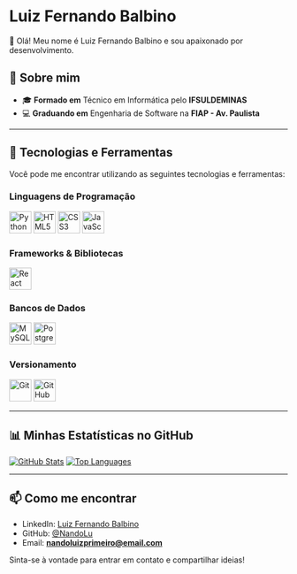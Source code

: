 # Luiz Fernando Balbino

👋 Olá! Meu nome é Luiz Fernando Balbino e sou apaixonado por desenvolvimento.

## 📖 Sobre mim
- 🎓 **Formado em** Técnico em Informática pelo **IFSULDEMINAS**  
- 💻 **Graduando em** Engenharia de Software na **FIAP - Av. Paulista**  

---

## 🔧 Tecnologias e Ferramentas

Você pode me encontrar utilizando as seguintes tecnologias e ferramentas:

### Linguagens de Programação
<p align="left">
  <img src="https://cdn.jsdelivr.net/gh/devicons/devicon/icons/python/python-original.svg" alt="Python" width="40" height="40"/>
  <img src="https://cdn.jsdelivr.net/gh/devicons/devicon/icons/html5/html5-original.svg" alt="HTML5" width="40" height="40"/>
  <img src="https://cdn.jsdelivr.net/gh/devicons/devicon/icons/css3/css3-original.svg" alt="CSS3" width="40" height="40"/>
  <img src="https://cdn.jsdelivr.net/gh/devicons/devicon/icons/javascript/javascript-original.svg" alt="JavaScript" width="40" height="40"/>
</p>

### Frameworks & Bibliotecas
<p align="left">
  <img src="https://cdn.jsdelivr.net/gh/devicons/devicon/icons/react/react-original.svg" alt="React" width="40" height="40"/>
</p>

### Bancos de Dados
<p align="left">
  <img src="https://cdn.jsdelivr.net/gh/devicons/devicon/icons/mysql/mysql-original.svg" alt="MySQL" width="40" height="40"/>
  <img src="https://cdn.jsdelivr.net/gh/devicons/devicon/icons/postgresql/postgresql-original.svg" alt="PostgreSQL" width="40" height="40"/>
</p>

### Versionamento
<p align="left">
  <img src="https://cdn.jsdelivr.net/gh/devicons/devicon/icons/git/git-original.svg" alt="Git" width="40" height="40"/>
  <img src="https://cdn.jsdelivr.net/gh/devicons/devicon/icons/github/github-original.svg" alt="GitHub" width="40" height="40"/>
</p>

---

## 📊 Minhas Estatísticas no GitHub

[![GitHub Stats](https://github-readme-stats.vercel.app/api?username=NandoLu&show_icons=true&theme=dark)](https://github.com/NandoLu)
[![Top Languages](https://github-readme-stats.vercel.app/api/top-langs/?username=NandoLu&layout=compact&theme=dark)](https://github.com/NandoLu)

---

## 📫 Como me encontrar
- LinkedIn: [Luiz Fernando Balbino](https://www.linkedin.com/in/luiz-fernando-balbino-2336a1349/)
- GitHub: [@NandoLu](https://github.com/NandoLu)
- Email: **nandoluizprimeiro@email.com**

Sinta-se à vontade para entrar em contato e compartilhar ideias!
